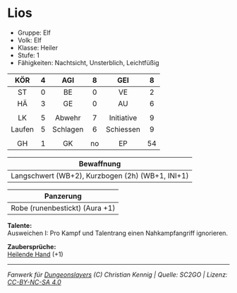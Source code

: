 # Lios  
- Gruppe: Elf  
- Volk: Elf  
- Klasse: Heiler  
- Stufe: 1  
- Fähigkeiten: Nachtsicht, Unsterblich, Leichtfüßig  


| KÖR | 4 | AGI | 8 | GEI | 8 |
| :-: | :-: | :-: | :-: | :-: | :-: |
| ST | 0 | BE | 0 | VE | 2 |
| HÄ | 3 | GE | 0 | AU | 6 |
|  |
| LK | 5 | Abwehr | 7 | Initiative | 9 |
| Laufen | 5 | Schlagen | 6 | Schiessen | 9 |
|  |
| GH | 1 | GK | no | EP | 54 |

| Bewaffnung |
| --- |
| Langschwert (WB+2), Kurzbogen (2h) (WB+1, INI+1) |


| Panzerung |
| --- |
| Robe (runenbestickt) (Aura +1) |


**Talente:**  
Ausweichen I: Pro Kampf und Talentrang einen Nahkampfangriff ignorieren.


**Zaubersprüche:**  
[Heilende Hand](/grw/zauber/heilende-hand.md) (+1)




___
*Fanwerk für [Dungeonslayers](https://www.dungeonslayers.net/) (C) Christian Kennig | Quelle: SC2GO | Lizenz: [CC-BY-NC-SA 4.0](https://creativecommons.org/licenses/by-nc-sa/4.0/deed.de)*